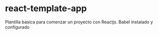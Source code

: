 # react-template-app
Plantilla basica para comenzar un proyecto con Reactjs.
Babel instalado y configurado
